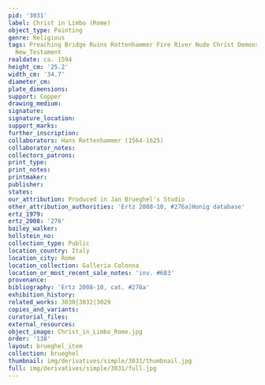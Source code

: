```yaml
---
pid: '3031'
label: Christ in Limbo (Rome)
object_type: Painting
genre: Religious
tags: Preaching Bridge Ruins Rottenhammer Fire River Nude Christ Demons Hell/Underworld
  New_Testament
realdate: ca. 1594
height_cm: '25.2'
width_cm: '34.7'
diameter_cm: 
plate_dimensions: 
support: Copper
drawing_medium: 
signature: 
signature_location: 
support_marks: 
further_inscription: 
collaborators: Hans Rottenhammer (1564-1625)
collaborator_notes: 
collectors_patrons: 
print_type: 
print_notes: 
printmaker: 
publisher: 
states: 
our_attribution: Produced in Jan Brueghel's Studio
other_attribution_authorities: 'Ertz 2008-10, #276a|Honig database'
ertz_1979: 
ertz_2008: '276'
bailey_walker: 
hollstein_no: 
collection_type: Public
location_country: Italy
location_city: Rome
location_collection: Galleria Colonna
location_or_most_recent_sale_notes: 'inv. #683'
provenance: 
bibliography: 'Ertz 2008-10, cat. #276a'
exhibition_history: 
related_works: 3030|3032|3029
copies_and_variants: 
curatorial_files: 
external_resources: 
object_image: Christ_in_Limbo_Rome.jpg
order: '138'
layout: brueghel_item
collection: brueghel
thumbnail: img/derivatives/simple/3031/thumbnail.jpg
full: img/derivatives/simple/3031/full.jpg
---
```

